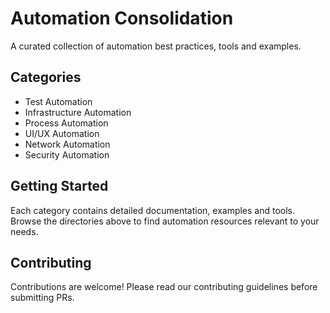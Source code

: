 # Automation Consolidation

A curated collection of automation best practices, tools and examples.

## Categories

- Test Automation
- Infrastructure Automation
- Process Automation
- UI/UX Automation
- Network Automation
- Security Automation

## Getting Started

Each category contains detailed documentation, examples and tools. Browse the directories above to find automation resources relevant to your needs.

## Contributing

Contributions are welcome! Please read our contributing guidelines before submitting PRs.